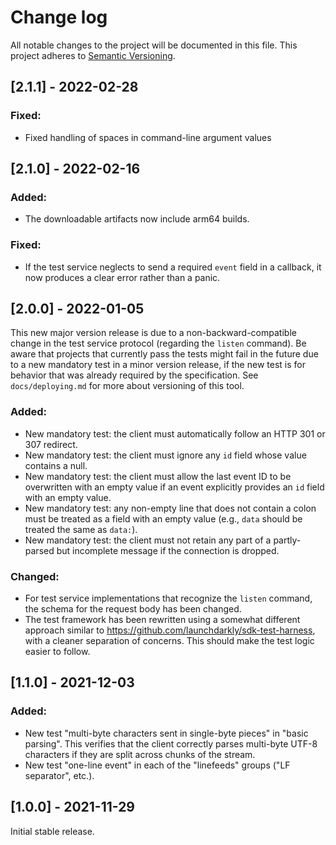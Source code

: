 # Change log

All notable changes to the project will be documented in this file. This project adheres to [Semantic Versioning](http://semver.org).


## [2.1.1] - 2022-02-28
### Fixed:
- Fixed handling of spaces in command-line argument values

## [2.1.0] - 2022-02-16
### Added:
- The downloadable artifacts now include arm64 builds.

### Fixed:
- If the test service neglects to send a required `event` field in a callback, it now produces a clear error rather than a panic.

## [2.0.0] - 2022-01-05
This new major version release is due to a non-backward-compatible change in the test service protocol (regarding the `listen` command). Be aware that projects that currently pass the tests might fail in the future due to a new mandatory test in a minor version release, if the new test is for behavior that was already required by the specification. See `docs/deploying.md` for more about versioning of this tool.

### Added:
- New mandatory test: the client must automatically follow an HTTP 301 or 307 redirect.
- New mandatory test: the client must ignore any `id` field whose value contains a null.
- New mandatory test: the client must allow the last event ID to be overwritten with an empty value if an event explicitly provides an `id` field with an empty value.
- New mandatory test: any non-empty line that does not contain a colon must be treated as a field with an empty value (e.g., `data` should be treated the same as `data:`).
- New mandatory test: the client must not retain any part of a partly-parsed but incomplete message if the connection is dropped.

### Changed:
- For test service implementations that recognize the `listen` command, the schema for the request body has been changed.
- The test framework has been rewritten using a somewhat different approach similar to https://github.com/launchdarkly/sdk-test-harness, with a cleaner separation of concerns. This should make the test logic easier to follow.

## [1.1.0] - 2021-12-03
### Added:
- New test "multi-byte characters sent in single-byte pieces" in "basic parsing". This verifies that the client correctly parses multi-byte UTF-8 characters if they are split across chunks of the stream.
- New test "one-line event" in each of the "linefeeds" groups ("LF separator", etc.).

## [1.0.0] - 2021-11-29
Initial stable release.
